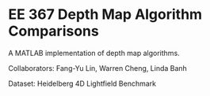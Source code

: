 # EE 367 Depth Map Algorithm Comparisons

A MATLAB implementation of depth map algorithms.

Collaborators: Fang-Yu Lin, Warren Cheng, Linda Banh

Dataset: Heidelberg 4D Lightfield Benchmark

